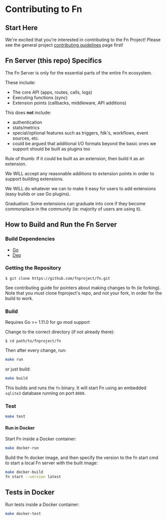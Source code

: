 # Contributing to Fn

## Start Here

We're excited that you're interested in contributing to the Fn Project! Please see the general project [contributing guidelines](https://github.com/fnproject/docs/blob/master/community/CONTRIBUTING.md) page first!

## Fn Server (this repo) Specifics

The Fn Server is only for the essential parts of the entire Fn ecosystem.

These include:

- The core API (apps, routes, calls, logs)
- Executing functions (sync)
- Extension points (callbacks, middleware, API additions)

This does __not__ include:

- authentication
- stats/metrics
- special/optional features such as triggers, fdk's, workflows, event sources, etc.
- could be argued that additional I/O formats beyond the basic ones we support should be built as plugins too

Rule of thumb: If it could be built as an extension, then build it as an extension. 

We WILL accept any reasonable additions to extension points in order to support building extensions. 

We WILL do whatever we can to make it easy for users to add extensions (easy builds or use Go plugins). 

Graduation: Some extensions can graduate into core if they become commonplace in the community (ie: majority of users are using it). 

## How to Build and Run the Fn Server

### Build Dependencies ###
- [Go](https://golang.org/doc/install)
- [Dep](https://github.com/golang/dep)

### Getting the Repository ###

`$ git clone https://github.com/fnproject/fn.git`

See contributing guide for pointers about making changes to fn (ie forking).
Note that you must clone fnproject's repo, and not your fork, in order for the
build to work.

### Build

Requires Go >= 1.11.0 for go mod support

Change to the correct directory (if not already there):

`$ cd path/to/fnproject/fn`

Then after every change, run:

```sh
make run
```

or just build:

```sh
make build
```

This builds and runs the `fn` binary. It will start Fn using an embedded `sqlite3` database running on port `8080`.

### Test

```sh
make test
```

#### Run in Docker

Start Fn inside a Docker container:

```sh
make docker-run
```

Build the fn docker image, and then specify the version to the fn start cmd to start a local Fn server with the built image:
```sh
make docker-build
fn start --version latest
```

## Tests in Docker

Run tests inside a Docker container:

```sh
make docker-test

```
